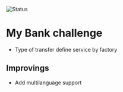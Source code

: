 ![Status](https://github.com/iundarigun/my-bank-challenge/actions/workflows/my-bank-challenge-ci.yml/badge.svg)
# My Bank challenge

- Type of transfer define service by factory


## Improvings
- Add multilanguage support